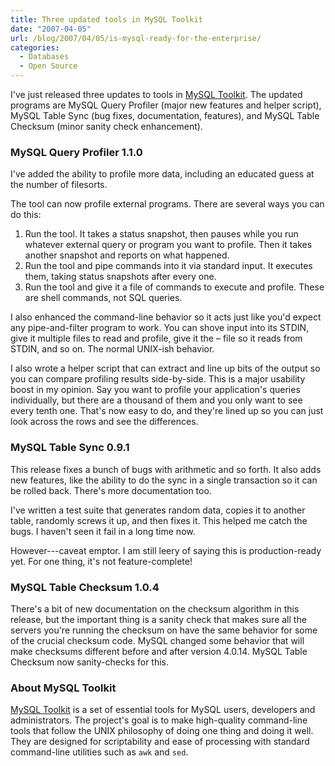 ```yaml
---
title: Three updated tools in MySQL Toolkit
date: "2007-04-05"
url: /blog/2007/04/05/is-mysql-ready-for-the-enterprise/
categories:
  - Databases
  - Open Source
---
```


I've just released three updates to tools in [MySQL Toolkit](http://code.google.com/p/maatkit). The updated programs are MySQL Query Profiler (major new features and helper script), MySQL Table Sync (bug fixes, documentation, features), and MySQL Table Checksum (minor sanity check enhancement).

### MySQL Query Profiler 1.1.0

I've added the ability to profile more data, including an educated guess at the number of filesorts.

The tool can now profile external programs. There are several ways you can do this:

1.  Run the tool. It takes a status snapshot, then pauses while you run whatever external query or program you want to profile. Then it takes another snapshot and reports on what happened.
2.  Run the tool and pipe commands into it via standard input. It executes them, taking status snapshots after every one.
3.  Run the tool and give it a file of commands to execute and profile. These are shell commands, not SQL queries.

I also enhanced the command-line behavior so it acts just like you'd expect any pipe-and-filter program to work. You can shove input into its STDIN, give it multiple files to read and profile, give it the &#8211; file so it reads from STDIN, and so on. The normal UNIX-ish behavior.

I also wrote a helper script that can extract and line up bits of the output so you can compare profiling results side-by-side. This is a major usability boost in my opinion. Say you want to profile your application's queries individually, but there are a thousand of them and you only want to see every tenth one. That's now easy to do, and they're lined up so you can just look across the rows and see the differences.

### MySQL Table Sync 0.9.1

This release fixes a bunch of bugs with arithmetic and so forth. It also adds new features, like the ability to do the sync in a single transaction so it can be rolled back. There's more documentation too.

I've written a test suite that generates random data, copies it to another table, randomly screws it up, and then fixes it. This helped me catch the bugs. I haven't seen it fail in a long time now.

However---caveat emptor. I am still leery of saying this is production-ready yet. For one thing, it's not feature-complete!

### MySQL Table Checksum 1.0.4

There's a bit of new documentation on the checksum algorithm in this release, but the important thing is a sanity check that makes sure all the servers you're running the checksum on have the same behavior for some of the crucial checksum code. MySQL changed some behavior that will make checksums different before and after version 4.0.14. MySQL Table Checksum now sanity-checks for this.

### About MySQL Toolkit

[MySQL Toolkit](http://code.google.com/p/maatkit) is a set of essential tools for MySQL users, developers and administrators. The project's goal is to make high-quality command-line tools that follow the UNIX philosophy of doing one thing and doing it well. They are designed for scriptability and ease of processing with standard command-line utilities such as `awk` and `sed`.


